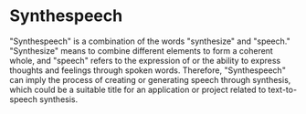 # Synthespeech

"Synthespeech" is a combination of the words "synthesize" and "speech." "Synthesize" means to combine different elements to form a coherent whole, and "speech" refers to the expression of or the ability to express thoughts and feelings through spoken words. Therefore, "Synthespeech" can imply the process of creating or generating speech through synthesis, which could be a suitable title for an application or project related to text-to-speech synthesis.




